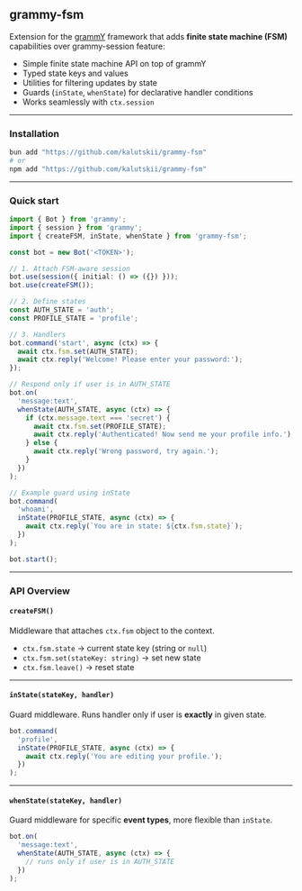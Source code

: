 ## grammy-fsm

Extension for the [grammY](https://grammy.dev) framework that adds **finite state machine (FSM)** capabilities over grammy-session feature:

- Simple finite state machine API on top of grammY
- Typed state keys and values
- Utilities for filtering updates by state
- Guards (`inState`, `whenState`) for declarative handler conditions
- Works seamlessly with `ctx.session`

---

### Installation

```bash
bun add "https://github.com/kalutskii/grammy-fsm"
# or
npm add "https://github.com/kalutskii/grammy-fsm"
```

---

### Quick start

```ts
import { Bot } from 'grammy';
import { session } from 'grammy';
import { createFSM, inState, whenState } from 'grammy-fsm';

const bot = new Bot('<TOKEN>');

// 1. Attach FSM-aware session
bot.use(session({ initial: () => ({}) }));
bot.use(createFSM());

// 2. Define states
const AUTH_STATE = 'auth';
const PROFILE_STATE = 'profile';

// 3. Handlers
bot.command('start', async (ctx) => {
  await ctx.fsm.set(AUTH_STATE);
  await ctx.reply('Welcome! Please enter your password:');
});

// Respond only if user is in AUTH_STATE
bot.on(
  'message:text',
  whenState(AUTH_STATE, async (ctx) => {
    if (ctx.message.text === 'secret') {
      await ctx.fsm.set(PROFILE_STATE);
      await ctx.reply('Authenticated! Now send me your profile info.');
    } else {
      await ctx.reply('Wrong password, try again.');
    }
  })
);

// Example guard using inState
bot.command(
  'whoami',
  inState(PROFILE_STATE, async (ctx) => {
    await ctx.reply(`You are in state: ${ctx.fsm.state}`);
  })
);

bot.start();
```

---

### API Overview

#### `createFSM()`

Middleware that attaches `ctx.fsm` object to the context.

- `ctx.fsm.state` → current state key (string or `null`)
- `ctx.fsm.set(stateKey: string)` → set new state
- `ctx.fsm.leave()` → reset state

---

#### `inState(stateKey, handler)`

Guard middleware. Runs handler only if user is **exactly** in given state.

```ts
bot.command(
  'profile',
  inState(PROFILE_STATE, async (ctx) => {
    await ctx.reply('You are editing your profile.');
  })
);
```

---

#### `whenState(stateKey, handler)`

Guard middleware for specific **event types**, more flexible than `inState`.

```ts
bot.on(
  'message:text',
  whenState(AUTH_STATE, async (ctx) => {
    // runs only if user is in AUTH_STATE
  })
);
```
